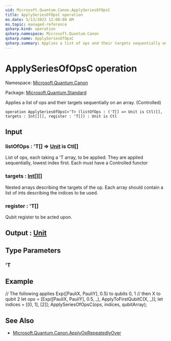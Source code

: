 ```yaml
---
uid: Microsoft.Quantum.Canon.ApplySeriesOfOpsC
title: ApplySeriesOfOpsC operation
ms.date: 5/13/2022 12:00:00 AM
ms.topic: managed-reference
qsharp.kind: operation
qsharp.namespace: Microsoft.Quantum.Canon
qsharp.name: ApplySeriesOfOpsC
qsharp.summary: Applies a list of ops and their targets sequentially on an array. (Controlled)
---
```


# ApplySeriesOfOpsC operation

Namespace: [Microsoft.Quantum.Canon](xref:Microsoft.Quantum.Canon)

Package: [Microsoft.Quantum.Standard](https://nuget.org/packages/Microsoft.Quantum.Standard)


Applies a list of ops and their targets sequentially on an array. (Controlled)

```qsharp
operation ApplySeriesOfOpsC<'T> (listOfOps : ('T[] => Unit is Ctl)[], targets : Int[][], register : 'T[]) : Unit is Ctl
```


## Input

### listOfOps : 'T[] => [Unit](xref:microsoft.quantum.qsharp.valueliterals#unit-literal)  is Ctl[]

List of ops, each taking a 'T array, to be applied. They are applied sequentially, lowest index first.Each must have a Controlled functor


### targets : [Int](xref:microsoft.quantum.qsharp.valueliterals#int-literals)[][]

Nested arrays describing the targets of the op. Each array should contain a list of ints describingthe indices to be used.


### register : 'T[]

Qubit register to be acted upon.



## Output : [Unit](xref:microsoft.quantum.qsharp.valueliterals#unit-literal)



## Type Parameters

### 'T



## Example

// The following applies Exp([PauliX, PauliY], 0.5) to qubits 0, 1// then X to qubit 2let ops = [Exp([PauliX, PauliY], 0.5, _), ApplyToFirstQubitC(X, _)];let indices = [[0, 1], [2]];ApplySeriesOfOpsC(ops, indices, qubitArray);

## See Also

- [Microsoft.Quantum.Canon.ApplyOpRepeatedlyOver](xref:Microsoft.Quantum.Canon.ApplyOpRepeatedlyOver)